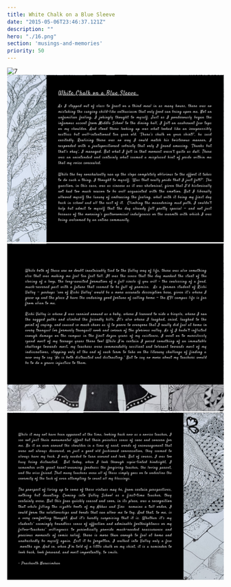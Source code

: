 ```yaml
---
title: White Chalk on a Blue Sleeve
date: "2015-05-06T23:46:37.121Z"
description: ""
hero: "./16.png"
section: 'musings-and-memories'
priority: 50
---
```


![7](./7.png)
![8](./8.png)
![9](./9.png)
![10](./10.png)